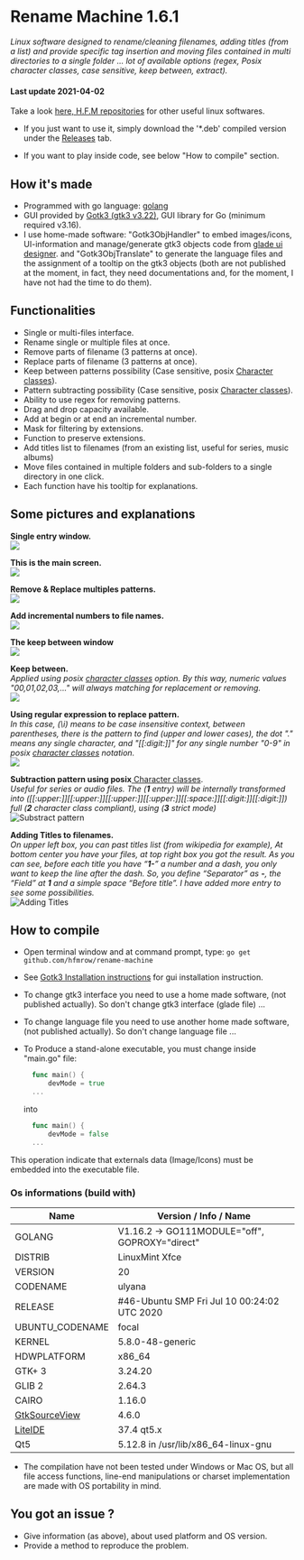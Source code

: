# Rename Machine 1.6.1

*Linux software designed to rename/cleaning filenames, adding titles (from a list) and provide specific tag insertion and moving files contained in multi directories to a single folder ... lot of available options (regex, Posix character classes, case sensitive, keep between, extract).*

#### Last update 2021-04-02

Take a look [here, H.F.M repositories](https://github.com/hfmrow/) for other useful linux softwares.

- If you just want to use it, simply download the '*.deb' compiled version under the [Releases](https://github.com/hfmrow/rename-machine/releases) tab.

- If you want to play inside code, see below "How to compile" section.

## How it's made

- Programmed with go language: [golang](https://golang.org/doc/) 
- GUI provided by [Gotk3 (gtk3 v3.22)](https://github.com/gotk3/gotk3), GUI library for Go (minimum required v3.16).
- I use home-made software: "Gotk3ObjHandler" to embed images/icons, UI-information and manage/generate gtk3 objects code from [glade ui designer](https://glade.gnome.org/). and "Gotk3ObjTranslate" to generate the language files and the assignment of a tooltip on the gtk3 objects (both are not published at the moment, in fact, they need documentations and, for the moment, I have not had the time to do them).

## Functionalities

- Single or multi-files interface.
- Rename single or multiple files at once.
- Remove parts of filename (3 patterns at once).
- Replace parts of filename (3 patterns at once).
- Keep between patterns possibility (Case sensitive, posix [Character classes](https://www.regular-expressions.info/posixbrackets.html)).
- Pattern subtracting possibility (Case sensitive, posix [Character classes](https://www.regular-expressions.info/posixbrackets.html)).
- Ability to use regex for removing patterns.
- Drag and drop capacity available.
- Add at begin or at end an incremental number.
- Mask for filtering by extensions.
- Function to preserve extensions.
- Add titles list to filenames (from an existing list, useful for series, music albums)
- Move files contained in multiple folders and sub-folders to a single directory in one click.
- Each function have his tooltip for explanations.

## Some pictures and explanations

**Single entry window.**  
![](assets/readme/single-entry.jpg) 

**This is the main screen.**  
![](assets/readme/mainScr-rename-engine.jpg)  

**Remove & Replace multiples patterns.**  
![](assets/readme/ren-repl.jpg)  

**Add incremental numbers to file names.**  
![](assets/readme/inc.jpg)  

**The keep between window**  
![](assets/readme/keep-btw1.jpg)  

**Keep between.**  
*Applied using posix [character classes](https://www.regular-expressions.info/posixbrackets.html)  option. By this way, numeric values "00,01,02,03,..." will always matching for replacement or removing.*  
![](assets/readme/keep-btw2.jpg)  

**Using regular expression to replace pattern.**  
*In this case, (\i) means to be case insensitive context, between parentheses, there is the pattern to find (upper and lower cases), the dot "." means any single character, and "[[:digit:]]" for any single number "0-9" in posix [character classes](https://www.regular-expressions.info/posixbrackets.html) notation.*  
![](assets/readme/regex-1.jpg)  

 **Subtraction pattern using posix**[ Character classes](https://www.regular-expressions.info/posixbrackets.html).  
*Useful for series or audio files. The (**1** entry) will be internally transformed into ([[:upper:]][[:upper:]][[:upper:]][[:upper:]][[:space:]][[:digit:]][[:digit:]]) full (**2** character class compliant), using (**3** strict mode)*  
![Substract pattern](assets/readme/substract-1.jpg "Substract pattern")  

 **Adding Titles to filenames.**  
 *On upper left box, you can past titles list (from wikipedia for example), At bottom center you have your files, at top right box you got the result. As you can see, before each title you have “**1-**” a number and a dash, you only want to keep the line after the dash. So, you define “Separator” as **-**, the “Field” at **1** and a simple space “Before title”. I have added more entry to see some possibilities.*  
![Adding Titles](assets/readme/title-example.jpg "Adding Titles")  

## How to compile

- Open terminal window and at command prompt, type: `go get github.com/hfmrow/rename-machine`

- See [Gotk3 Installation instructions](https://github.com/gotk3/gotk3/wiki#installation) for gui installation instruction.

- To change gtk3 interface you need to use a home made software, (not published actually). So don't change gtk3 interface (glade file) ...

- To change language file you need to use another home made software, (not published actually). So don't change language file ...

- To Produce a stand-alone executable, you must change inside "main.go" file:
  
  ```go
    func main() {
        devMode = true
    ...
  ```
  
  into
  
  ```go
    func main() {
        devMode = false
    ...
  ```

This operation indicate that externals data (Image/Icons) must be embedded into the executable file.

### Os informations (build with)

| Name                                                       | Version / Info / Name                          |
| ---------------------------------------------------------- | ---------------------------------------------- |
| GOLANG                                                     | V1.16.2 -> GO111MODULE="off", GOPROXY="direct" |
| DISTRIB                                                    | LinuxMint Xfce                                 |
| VERSION                                                    | 20                                             |
| CODENAME                                                   | ulyana                                         |
| RELEASE                                                    | #46-Ubuntu SMP Fri Jul 10 00:24:02 UTC 2020    |
| UBUNTU_CODENAME                                            | focal                                          |
| KERNEL                                                     | 5.8.0-48-generic                               |
| HDWPLATFORM                                                | x86_64                                         |
| GTK+ 3                                                     | 3.24.20                                        |
| GLIB 2                                                     | 2.64.3                                         |
| CAIRO                                                      | 1.16.0                                         |
| [GtkSourceView](https://github.com/hfmrow/gotk3_gtksource) | 4.6.0                                          |
| [LiteIDE](https://github.com/visualfc/liteide)             | 37.4 qt5.x                                     |
| Qt5                                                        | 5.12.8 in /usr/lib/x86_64-linux-gnu            |

- The compilation have not been tested under Windows or Mac OS, but all file access functions, line-end manipulations or charset implementation are made with OS portability in mind.

## You got an issue ?

- Give information (as above), about used platform and OS version.
- Provide a method to reproduce the problem.
